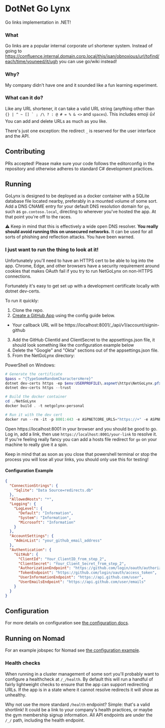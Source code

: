 # DotNet Go Lynx

Go links implementation in .NET!

### What

Go links are a popular internal corporate url shortener system. Instead of going to https://confluence.internal.domain.corp.local/this/isan/obnoxious/url/tofind/each/time/youneed/it/ugh you can use go/wiki instead!

### Why?

My company didn't have one and it sounded like a fun learning experiment.

### What can it do?

Like any URL shortener, it can take a valid URL string (anything other than ``{} | ^ ~ [] ` ; /\ ? : @ # = % & <>`` and `spaces`). This includes emoji 👍! You can add and delete URLs as much as you like.

There's just one exception: the redirect `_` is reserved for the user interface and the API.

## Contributing

PRs accepted! Please make sure your code follows the editorconfig in the repository and otherwise adheres to standard C# development practices.

## Running

GoLynx is designed to be deployed as a docker container with a SQLite database file located nearby, preferably in a mounted volume of some sort. Add a DNS CNAME entry for your default DNS resolution domain for `go`, such as `go.contoso.local`, directing to wherever you've hosted the app. At that point you're off to the races.

⚠ Keep in mind that this is effectively a wide open DNS resolver. **You really should avoid running this on unsecured networks.** It can be used for all sorts of phishing and reflection attacks. You have been warned.

### I just want to run the thing to look at it!

Unfortunately you'll need to have an HTTPS cert to be able to log into the app. Chrome, Edge, and other browsers have a security requirement around cookies that makes OAuth fail if you try to run NetGoLynx on non-HTTPS connections.

Fortunately it's easy to get set up with a development certificate locally with dotnet dev-certs.

To run it quickly:

1. Clone the repo.
2. [Create a GitHub App](https://github.com/settings/apps/new) using the config guide below.
  * Your callback URL will be https://localhost:8001/_/api/v1/account/signin-github
3. Add the GitHub ClientId and ClientSecret to the appsettings.json file, it should look something like the configuration example below
4. Delete the "Google" and "Okta" sections out of the appsettings.json file.
5. From the NetGoLynx directory:

PowerShell on Windows:
```powershell
# Generate the certificate
$pass = "{TypeSomeRandomCharactersHere}"
dotnet dev-certs https -ep $env:USERPROFILE\.aspnet\https\NetGoLynx.pfx -p $pass
dotnet dev-certs https --trust

# Build the docker container
cd ./NetGoLynx
docker build . -t netgolynx-personal

# Run it with the dev cert
docker run --rm -it -p 8001:443 -e ASPNETCORE_URLS="https://+" -e ASPNETCORE_HTTPS_PORT=8001 -e ASPNETCORE_Kestrel__Certificates__Default__Password="$pass" -e ASPNETCORE_Kestrel__Certificates__Default__Path=/https/NetGoLynx.pfx -v $env:USERPROFILE\.aspnet\https:/https/ netgolynx-personal
```

Open https://localhost:8001 in your browser and you should be good to go. Log in, add a link, then use `https://localhost:8001/your-link` to resolve it. If you're feeling really fancy you can add a hosts file redirect for `go` on your machine to really give it a spin.

Keep in mind that as soon as you close that powershell terminal or stop the process you will lose all your links, you should only use this for testing!

#### Configuration Example

```json
{
  "ConnectionStrings": {
    "Sqlite": "Data Source=redirects.db"
  },
  "AllowedHosts": "*",
  "Logging": {
    "LogLevel": {
      "Default": "Information",
      "System": "Information",
      "Microsoft": "Information"
    }
  },
  "AccountSettings": {
    "AdminList": "your_github_email_address"
  },
  "Authentication": {
    "GitHub": {
      "ClientId": "Your_ClientID_from_step_2",
      "ClientSecret": "Your_Client_Secret_from_step_2",
      "AuthorizationEndpoint": "https://github.com/login/oauth/authorize",
      "TokenEndpoint": "https://github.com/login/oauth/access_token",
      "UserInformationEndpoint": "https://api.github.com/user",
      "UserEmailsEndpoint": "https://api.github.com/user/emails"
    }
  }
}
```

## Configuration

For more details on configuration see [the configuration docs](docs/configuration.md).

## Running on Nomad

For an example jobspec for Nomad see [the configuration example](docs/nomad_cluster.md).


### Health checks

When running in a cluster management of some sort you'll probably want to configure a healthcheck at `/_/health`. By default this will run a handful of fairly lightweight checks to ensure that the app can support redirecting URLs. If the app is in a state where it cannot resolve redirects it will show as unhealthy.

Why not use the more standard `/health` endpoint? Simple: that's a valid shortlink! It could be a link to your company's health practices, or maybe the gym membership signup information. All API endpoints are under the `/_/` path, including the health endpoint.
